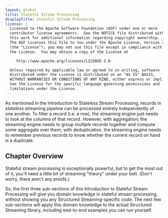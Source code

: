 ```yaml
---
layout: global
title: Stateful Stream Processing
displayTitle: Stateful Stream Processing
license: |
  Licensed to the Apache Software Foundation (ASF) under one or more
  contributor license agreements.  See the NOTICE file distributed with
  this work for additional information regarding copyright ownership.
  The ASF licenses this file to You under the Apache License, Version 2.0
  (the "License"); you may not use this file except in compliance with
  the License.  You may obtain a copy of the License at

     http://www.apache.org/licenses/LICENSE-2.0

  Unless required by applicable law or agreed to in writing, software
  distributed under the License is distributed on an "AS IS" BASIS,
  WITHOUT WARRANTIES OR CONDITIONS OF ANY KIND, either express or implied.
  See the License for the specific language governing permissions and
  limitations under the License.
---
```


As mentioned in the Introduction to Stateless Stream Processing, records in _stateless_ streaming pipeline can be processed entirely independently of one another. To filter a record (i.e. a row), the streaming engine just needs to look at the columns of that record. However, with aggregation, the streaming engine needs to group _multiple_ records together and compute some aggregate over them; with deduplication, the streaming engine needs to remember previous records to know whether the current record on hand is a duplicate.

## Chapter Overview

Stateful stream processing is exceptionally powerful, but to get the most out of it, you'll need a little bit of streaming "theory" under your belt. (Don't worry, there aren't any proofs.)

So, the first three sub-sections of this Introduction to Stateful Stream Processing will give you domain knowledge in stateful stream processing, without showing you any Structured Streaming-specific code. The next few sub-sections will apply this domain knowledge to the actual Structured Streaming library, including end-to-end examples you can run yourself.
